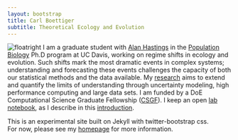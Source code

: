 ```yaml
---
layout: bootstrap
title: Carl Boettiger 
subtitle: Theoretical Ecology and Evolution 
---
```

![floatright](http://www.carlboettiger.info/wp-content/uploads/2010/09/carlboettiger1.jpg)
I am a graduate student with [Alan Hastings](http://two.ucdavis.edu/%7Eme "Alan Hastings") in the
[Population Biology](http://www-eve.ucdavis.edu/eve/pbg/) Ph.D program
at UC Davis, working on regime shifts in ecology and evolution. Such
shifts mark the most dramatic events in complex systems; understanding
and forecasting these events challenges the capacity of both our
statistical methods and the data available. My
[research](http://www.carlboettiger.info/research) aims to extend and
quantify the limits of understanding through uncertainty modeling, high
performance computing and large data sets. I am funded by a DoE
Computational Science Graduate Fellowship
([CSGF](https://www.krellinst.org/csgf/community/fellows/profile?n=boettiger)).
I keep an open [lab
notebook](http://www.carlboettiger.info/research/lab-notebook), as I
describe in this
[introduction](http://www.carlboettiger.info/archives/211).


This is an experimental site built on Jekyll with twitter-bootstrap css.  
For now, please see my [homepage](http://carlboettiger.info)
for more information.  
